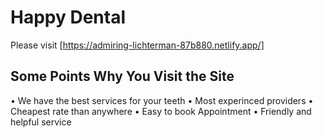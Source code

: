 # Happy Dental 

Please visit  [https://admiring-lichterman-87b880.netlify.app/]

## Some Points Why You Visit the Site
• We have the best services for your teeth
•	Most experinced providers
• Cheapest rate than anywhere
•	Easy to book Appointment
•	Friendly and helpful service


